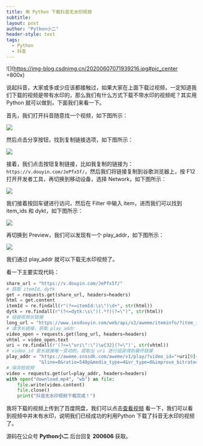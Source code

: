 ```yaml
---
title: 用 Python 下载抖音无水印视频
subtitle: 
layout: post
author: "Python小二"
header-style: text
tags:
  - Python
  - 抖音
---
```


![](https://img-blog.csdnimg.cn/20200607071939216.jpg#pic_center =800x)

说起抖音，大家或多或少应该都接触过，如果大家在上面下载过视频，一定知道我们下载的视频是带有水印的，那么我们有什么方式下载不带水印的视频呢？其实用 Python 就可以做到，下面我们来看一下。

首先，我们打开抖音随意找一个视频，如下图所示：

![](https://img-blog.csdnimg.cn/20200607072019744.PNG)

然后点击分享按钮，找到复制链接选项，如下图所示：

![](https://img-blog.csdnimg.cn/20200607072037241.PNG)

接着，我们点击按钮复制链接，比如我复制的链接为：`https://v.douyin.com/JePfx5f/`，然后我们将链接复制到谷歌浏览器上，按 F12 打开开发者工具，再切换到移动设备，选择 Network，如下图所示：

![](https://img-blog.csdnimg.cn/20200607072051388.PNG)

我们接着按回车键进行访问，然后在 Filter 中输入 item，进而我们可以找到 item_ids 和 dykt，如下图所示：

![](https://img-blog.csdnimg.cn/20200607072102665.PNG)

再切换到 Preview，我们可以发现有一个 play_addr，如下图所示：

![](https://img-blog.csdnimg.cn/20200607072120627.PNG)

我们通过 play_addr 就可以下载无水印视频了。

看一下主要实现代码：

```python
share_url = "https://v.douyin.com/JePfx5f/"
# 获取 itemId、dytk
get = requests.get(share_url, headers=headers)
html = get.content
itemId = re.findall(r"(?<=itemId:\s\")\d+", str(html))
dytk = re.findall(r"(?<=dytk:\s\")(.*?)(?=\")", str(html))
# 组装视频长链接
long_url = "https://www.iesdouyin.com/web/api/v2/aweme/iteminfo/?item_ids="+itemId[0]+"&dytk="+dytk[0]
# 请求长链接，获取 play_addr
video_open = requests.get(long_url, headers=headers)
vhtml = video_open.text
uri = re.findall(r'(?<=\"uri\":\")\w{32}(?=\")', str(vhtml))
# video_id 是长链接唯一变动的，提取出 uri 进行组装得到最终链接
play_addr = "https://aweme.snssdk.com/aweme/v1/play/?video_id="+uri[0]+\
            "&line=0&ratio=540p&media_type=4&vr_type=0&improve_bitrate=0&is_play_url=1&is_support_h265=0&source=PackSourceEnum_PUBLISH"
# 保存短视频
video = requests.get(url=play_addr, headers=headers)
with open("download.mp4", "wb") as file:
    file.write(video.content)
    file.close()
    print("抖音无水印视频下载完成！")
```

我将下载的视频上传到了百度网盘，我们可以点击[查看视频](https://pan.baidu.com/play/video#/video?path=%2Fdownload.mp4&t=-1) 看一下，我们可以看到视频中并未有水印，说明我们已经成功的利用Python 下载了抖音无水印的视频了。

源码在公众号 **Python小二** 后台回复 **200606** 获取。 